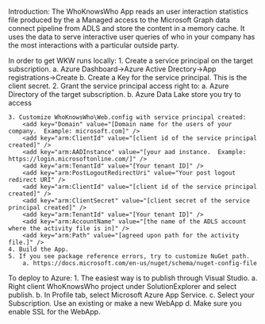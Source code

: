 ﻿Introduction:
The WhoKnowsWho App reads an user interaction statistics file produced by
the a Managed access to the Microsoft Graph data connect pipeline from ADLS and store the content in a memory cache.
It uses the data to serve interactive user queries of who in your company
has the most interactions with a particular outside party.

In order to get WKW runs locally:
	1. Create a service principal on the target subscription.
		a. Azure Dashboard->Azure Active Drectory->App registrations->Create
		b. Create a Key for the service principal.  This is the client secret.
	2. Grant the service principal access right to:
		a. Azure Directory of the target subscription.
		b. Azure Data Lake store you try to access
		
	3. Customize WhoKnowsWho\Web.config with service principal created:
	    <add key="Domain" value="[Domain name for the users of your company.  Example: microsoft.com]" />
	    <add key="arm:ClientId" value="[client id of the service principal created]" />
	    <add key="arm:AADInstance" value="[your aad instance.  Example: https://login.microsoftonline.com/]" />
	    <add key="arm:TenantId" value="[Your tenant ID]" />
	    <add key="arm:PostLogoutRedirectUri" value="Your post logout redirect URI" />
	    <add key="arm:ClientId" value="[client id of the service principal created]" />
	    <add key="arm:ClientSecret" value="[client secret of the service principal created]" />
	    <add key="arm:TenantId" value="[Your tenant ID]" />
	    <add key="arm:AccountName" value="[the name of the ADLS account where the activity file is in]" />
	    <add key="arm:Path" value="[agreed upon path for the activity file.]" />
	4. Build the App.
	5. If you see package reference errors, try to customize NuGet path.
		a. https://docs.microsoft.com/en-us/nuget/schema/nuget-config-file

To deploy to Azure:
	1. The easiest way is to publish through Visual Studio.
		a. Right client WhoKnowsWho project under SolutionExplorer and select publish.
		b. In Profile tab, select Microsoft Azure App Service.
		c. Select your Subscription.  Use an existing or make a new WebApp
        d. Make sure you enable SSL for the WebApp.

